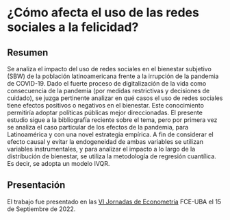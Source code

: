 # ¿Cómo afecta el uso de las redes sociales a la felicidad?

## Resumen </br>
Se analiza el impacto del uso de redes sociales en el bienestar subjetivo (SBW) de la población latinoamericana frente a la irrupción de la pandemia de COVID-19. Dado el fuerte proceso de digitalización de la vida como consecuencia de la pandemia (por medidas restrictivas y decisiones de cuidado), se juzga pertinente analizar en qué casos el uso de redes sociales tiene efectos positivos o negativos en el bienestar. Este conocimiento permitiría adoptar políticas públicas mejor direccionadas. El presente estudio sigue a la bibliografía reciente sobre el tema, pero por primera vez se analiza el caso particular de los efectos de la pandemia, para Latinoamérica y con una novel estrategia empírica. A fin de considerar el efecto causal y evitar la endogeneidad de ambas variables se utilizan variables instrumentales, y para analizar el impacto a lo largo de la distribución de bienestar, se utiliza la metodología de regresión cuantílica. Es decir, se adopta un modelo IVQR.
</br>

## Presentación
El trabajo fue presentado en las <a href=https://sites.google.com/view/vi-jornadas-argentinas-de-econ/home>VI Jornadas de Econometría</a> FCE-UBA el 15 de Septiembre de 2022.
